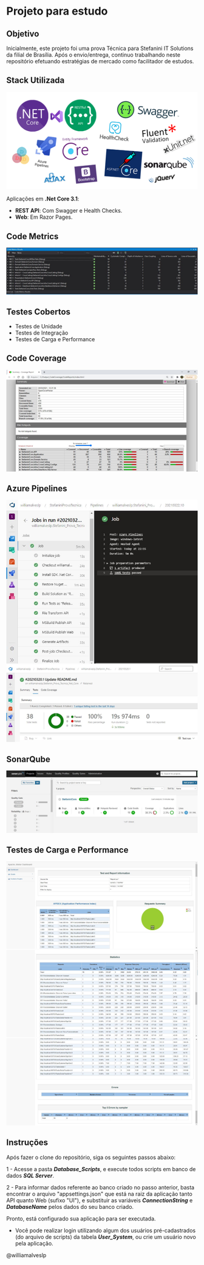 # Projeto para estudo

## Objetivo
Inicialmente, este projeto foi uma prova Técnica para Stefanini IT Solutions da filial de Brasília. Após o envio/entrega, continuo trabalhando neste repositório efetuando estratégias de mercado como facilitador de estudos.
## Stack Utilizada

![](/Images_Stack_Templates/Template.png)

Aplicações em <b>.Net Core 3.1</b>:
- <b>REST API</b>: Com Swagger e Health Checks.
- <b>Web</b>: Em Razor Pages.

## Code Metrics
![](/Images_Stack_Templates/About_Code/CodeMetrics.JPG)

## Testes Cobertos
- Testes de Unidade
- Testes de Integração
- Testes de Carga e Performance

## Code Coverage
![](/Images_Stack_Templates/About_Code/CodeCoverage.JPG)

## Azure Pipelines
![](/Images_Stack_Templates/About_Code/Build.JPG)
![](/Images_Stack_Templates/About_Code/Build_Result.JPG)

## SonarQube
![](/Images_Stack_Templates/About_Code/Sonar_Print.JPG)

## Testes de Carga e Performance
![](/Images_Stack_Templates/About_Code/Performance1.JPG)
![](/Images_Stack_Templates/About_Code/Performance2.JPG)
![](/Images_Stack_Templates/About_Code/Performance3.JPG)

## Instruções

Após fazer o clone do repositório, siga os seguintes passos abaixo:

1 - Acesse a pasta ***Database_Scripts***, e execute todos scripts em banco de dados ***SQL Server***.

2 - Para informar dados referente ao banco criado no passo anterior, basta encontrar o arquivo "appsettings.json" que está na raiz da aplicação tanto API quanto Web (sufixo "UI"), e substituir as variáveis ***ConnectionString*** e ***DatabaseName*** pelos dados do seu banco criado.

Pronto, está configurado sua aplicação para ser executada.

* Você pode realizar login utilizando algum dos usuários pré-cadastrados (do arquivo de scripts) da tabela ***User_System***, ou crie um usuário novo pela aplicação.

 @williamalveslp
